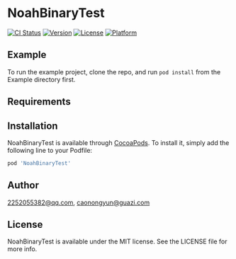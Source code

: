 # NoahBinaryTest

[![CI Status](https://img.shields.io/travis/2252055382@qq.com/NoahBinaryTest.svg?style=flat)](https://travis-ci.org/2252055382@qq.com/NoahBinaryTest)
[![Version](https://img.shields.io/cocoapods/v/NoahBinaryTest.svg?style=flat)](https://cocoapods.org/pods/NoahBinaryTest)
[![License](https://img.shields.io/cocoapods/l/NoahBinaryTest.svg?style=flat)](https://cocoapods.org/pods/NoahBinaryTest)
[![Platform](https://img.shields.io/cocoapods/p/NoahBinaryTest.svg?style=flat)](https://cocoapods.org/pods/NoahBinaryTest)

## Example

To run the example project, clone the repo, and run `pod install` from the Example directory first.

## Requirements

## Installation

NoahBinaryTest is available through [CocoaPods](https://cocoapods.org). To install
it, simply add the following line to your Podfile:

```ruby
pod 'NoahBinaryTest'
```

## Author

2252055382@qq.com, caonongyun@guazi.com

## License

NoahBinaryTest is available under the MIT license. See the LICENSE file for more info.
